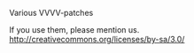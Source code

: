 Various VVVV-patches

If you use them, please mention us.
http://creativecommons.org/licenses/by-sa/3.0/

